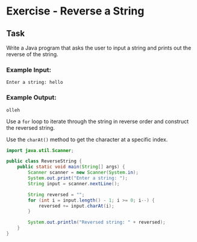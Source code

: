 # Exercise - Reverse a String

## Task
Write a Java program that asks the user to input a string and prints out the reverse of the string.

### Example Input:
```
Enter a string: hello
```

### Example Output:
```
olleh
```

<hint title="Hint 1">

Use a `for` loop to iterate through the string in reverse order and construct the reversed string.

</hint>

<hint title="Hint 2">
    
Use the `charAt()` method to get the character at a specific index.

</hint>

<hint title="Solution">

```java
import java.util.Scanner;

public class ReverseString {
    public static void main(String[] args) {
        Scanner scanner = new Scanner(System.in);
        System.out.print("Enter a string: ");
        String input = scanner.nextLine();

        String reversed = "";
        for (int i = input.length() - 1; i >= 0; i--) {
            reversed += input.charAt(i);
        }

        System.out.println("Reversed string: " + reversed);
    }
}
```

</hint>